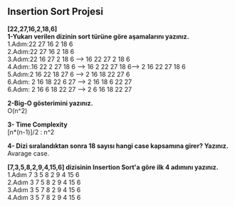 ## Insertion Sort Projesi <br/>
**[22,27,16,2,18,6]** <br/>
**1-Yukarı verilen dizinin sort türüne göre aşamalarını yazınız.** <br/>
1.Adım:22	27	16	2	18	6 <br/>
2.Adım:22	27	16	2	18	6 <br/>
3.Adım:22	16	27	2	18	6	-->	16	22	27	2	18	6 <br/>
4.Adım:.16	22	2	27	18	6	-->	16	2	22	27	18	6-->	2	16	22	27	18	6 <br/>
5.Adım:2	16	22	18	27	6	-->	2	16	18	22	27	6 <br/>
6.Adım:	2	16	18	22	6	27	-->	2	16	18	6	22	27 <br/>
6.Adım:	2	16	6	18	22	27	-->	2	6	16	18	22	27 <br/>


**2-Big-O gösterimini yazınız.** <br/>
O(n^2)

**3- Time Complexity** <br/>
[n*(n-1)]/2 : n^2 <br/>

**4- Dizi sıralandıktan sonra 18 sayısı hangi case kapsamına girer? Yazınız.**<br/>
Avarage case. <br/>


**[7,3,5,8,2,9,4,15,6] dizisinin Insertion Sort'a göre ilk 4 adımını yazınız.**<br/>
1.Adım	7	3	5	8	2	9	4	15	6 <br/>
2.Adım	3	7	5	8	2	9	4	15	6 <br/>
3.Adım	3	5	7	8	2	9	4	15	6 <br/>
4.Adım	3	5	7	8	2	9	4	15	6 <br/>
